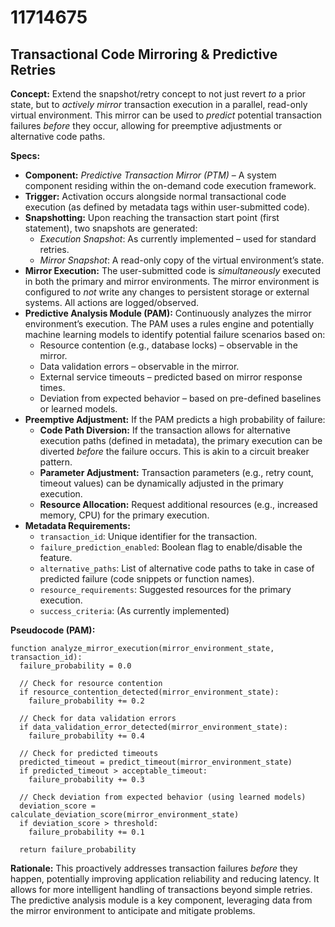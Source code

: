 # 11714675

## Transactional Code Mirroring & Predictive Retries

**Concept:** Extend the snapshot/retry concept to not just revert *to* a prior state, but to *actively mirror* transaction execution in a parallel, read-only virtual environment. This mirror can be used to *predict* potential transaction failures *before* they occur, allowing for preemptive adjustments or alternative code paths.

**Specs:**

*   **Component:** *Predictive Transaction Mirror (PTM)* – A system component residing within the on-demand code execution framework.
*   **Trigger:** Activation occurs alongside normal transactional code execution (as defined by metadata tags within user-submitted code).
*   **Snapshotting:**  Upon reaching the transaction start point (first statement), two snapshots are generated:
    *   *Execution Snapshot*: As currently implemented – used for standard retries.
    *   *Mirror Snapshot*: A read-only copy of the virtual environment’s state.
*   **Mirror Execution:**  The user-submitted code is *simultaneously* executed in both the primary and mirror environments. The mirror environment is configured to *not* write any changes to persistent storage or external systems. All actions are logged/observed.
*   **Predictive Analysis Module (PAM):** Continuously analyzes the mirror environment’s execution. The PAM uses a rules engine and potentially machine learning models to identify potential failure scenarios based on:
    *   Resource contention (e.g., database locks) – observable in the mirror.
    *   Data validation errors – observable in the mirror.
    *   External service timeouts – predicted based on mirror response times.
    *   Deviation from expected behavior – based on pre-defined baselines or learned models.
*   **Preemptive Adjustment:** If the PAM predicts a high probability of failure:
    *   **Code Path Diversion:** If the transaction allows for alternative execution paths (defined in metadata), the primary execution can be diverted *before* the failure occurs.  This is akin to a circuit breaker pattern.
    *   **Parameter Adjustment:**  Transaction parameters (e.g., retry count, timeout values) can be dynamically adjusted in the primary execution.
    *   **Resource Allocation:**  Request additional resources (e.g., increased memory, CPU) for the primary execution.
*   **Metadata Requirements:**
    *   `transaction_id`: Unique identifier for the transaction.
    *   `failure_prediction_enabled`: Boolean flag to enable/disable the feature.
    *   `alternative_paths`: List of alternative code paths to take in case of predicted failure (code snippets or function names).
    *   `resource_requirements`: Suggested resources for the primary execution.
    *   `success_criteria`: (As currently implemented)

**Pseudocode (PAM):**

```
function analyze_mirror_execution(mirror_environment_state, transaction_id):
  failure_probability = 0.0

  // Check for resource contention
  if resource_contention_detected(mirror_environment_state):
    failure_probability += 0.2

  // Check for data validation errors
  if data_validation_error_detected(mirror_environment_state):
    failure_probability += 0.4

  // Check for predicted timeouts
  predicted_timeout = predict_timeout(mirror_environment_state)
  if predicted_timeout > acceptable_timeout:
    failure_probability += 0.3

  // Check deviation from expected behavior (using learned models)
  deviation_score = calculate_deviation_score(mirror_environment_state)
  if deviation_score > threshold:
    failure_probability += 0.1

  return failure_probability
```

**Rationale:** This proactively addresses transaction failures *before* they happen, potentially improving application reliability and reducing latency. It allows for more intelligent handling of transactions beyond simple retries. The predictive analysis module is a key component, leveraging data from the mirror environment to anticipate and mitigate problems.